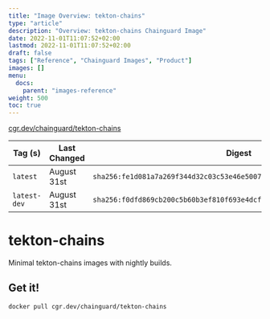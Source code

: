 ```yaml
---
title: "Image Overview: tekton-chains"
type: "article"
description: "Overview: tekton-chains Chainguard Image"
date: 2022-11-01T11:07:52+02:00
lastmod: 2022-11-01T11:07:52+02:00
draft: false
tags: ["Reference", "Chainguard Images", "Product"]
images: []
menu:
  docs:
    parent: "images-reference"
weight: 500
toc: true
---
```


[cgr.dev/chainguard/tekton-chains](https://github.com/chainguard-images/images/tree/main/images/tekton-chains)

| Tag (s)       | Last Changed | Digest                                                                    |
|---------------|--------------|---------------------------------------------------------------------------|
|  `latest`     | August 31st  | `sha256:fe1d081a7a269f344d32c03c53e46e5007df8913218e67307dd3237489181d8d` |
|  `latest-dev` | August 31st  | `sha256:f0dfd869cb200c5b60b3ef810f693e4dcfd4e48ec54796243c5cb2d93427ae28` |

# tekton-chains

Minimal tekton-chains images with nightly builds.

## Get it!

```shell
docker pull cgr.dev/chainguard/tekton-chains
```
